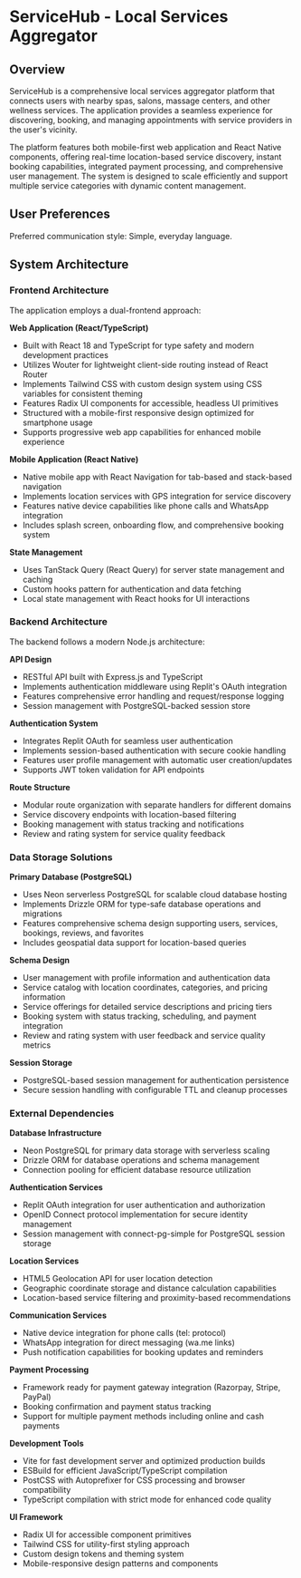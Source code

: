 # ServiceHub - Local Services Aggregator

## Overview

ServiceHub is a comprehensive local services aggregator platform that connects users with nearby spas, salons, massage centers, and other wellness services. The application provides a seamless experience for discovering, booking, and managing appointments with service providers in the user's vicinity.

The platform features both mobile-first web application and React Native components, offering real-time location-based service discovery, instant booking capabilities, integrated payment processing, and comprehensive user management. The system is designed to scale efficiently and support multiple service categories with dynamic content management.

## User Preferences

Preferred communication style: Simple, everyday language.

## System Architecture

### Frontend Architecture
The application employs a dual-frontend approach:

**Web Application (React/TypeScript)**
- Built with React 18 and TypeScript for type safety and modern development practices
- Utilizes Wouter for lightweight client-side routing instead of React Router
- Implements Tailwind CSS with custom design system using CSS variables for consistent theming
- Features Radix UI components for accessible, headless UI primitives
- Structured with a mobile-first responsive design optimized for smartphone usage
- Supports progressive web app capabilities for enhanced mobile experience

**Mobile Application (React Native)**
- Native mobile app with React Navigation for tab-based and stack-based navigation
- Implements location services with GPS integration for service discovery
- Features native device capabilities like phone calls and WhatsApp integration
- Includes splash screen, onboarding flow, and comprehensive booking system

**State Management**
- Uses TanStack Query (React Query) for server state management and caching
- Custom hooks pattern for authentication and data fetching
- Local state management with React hooks for UI interactions

### Backend Architecture
The backend follows a modern Node.js architecture:

**API Design**
- RESTful API built with Express.js and TypeScript
- Implements authentication middleware using Replit's OAuth integration
- Features comprehensive error handling and request/response logging
- Session management with PostgreSQL-backed session store

**Authentication System**
- Integrates Replit OAuth for seamless user authentication
- Implements session-based authentication with secure cookie handling
- Features user profile management with automatic user creation/updates
- Supports JWT token validation for API endpoints

**Route Structure**
- Modular route organization with separate handlers for different domains
- Service discovery endpoints with location-based filtering
- Booking management with status tracking and notifications
- Review and rating system for service quality feedback

### Data Storage Solutions
**Primary Database (PostgreSQL)**
- Uses Neon serverless PostgreSQL for scalable cloud database hosting
- Implements Drizzle ORM for type-safe database operations and migrations
- Features comprehensive schema design supporting users, services, bookings, reviews, and favorites
- Includes geospatial data support for location-based queries

**Schema Design**
- User management with profile information and authentication data
- Service catalog with location coordinates, categories, and pricing information
- Service offerings for detailed service descriptions and pricing tiers
- Booking system with status tracking, scheduling, and payment integration
- Review and rating system with user feedback and service quality metrics

**Session Storage**
- PostgreSQL-based session management for authentication persistence
- Secure session handling with configurable TTL and cleanup processes

### External Dependencies

**Database Infrastructure**
- Neon PostgreSQL for primary data storage with serverless scaling
- Drizzle ORM for database operations and schema management
- Connection pooling for efficient database resource utilization

**Authentication Services**
- Replit OAuth integration for user authentication and authorization
- OpenID Connect protocol implementation for secure identity management
- Session management with connect-pg-simple for PostgreSQL session storage

**Location Services**
- HTML5 Geolocation API for user location detection
- Geographic coordinate storage and distance calculation capabilities
- Location-based service filtering and proximity-based recommendations

**Communication Services**
- Native device integration for phone calls (tel: protocol)
- WhatsApp integration for direct messaging (wa.me links)
- Push notification capabilities for booking updates and reminders

**Payment Processing**
- Framework ready for payment gateway integration (Razorpay, Stripe, PayPal)
- Booking confirmation and payment status tracking
- Support for multiple payment methods including online and cash payments

**Development Tools**
- Vite for fast development server and optimized production builds
- ESBuild for efficient JavaScript/TypeScript compilation
- PostCSS with Autoprefixer for CSS processing and browser compatibility
- TypeScript compilation with strict mode for enhanced code quality

**UI Framework**
- Radix UI for accessible component primitives
- Tailwind CSS for utility-first styling approach
- Custom design tokens and theming system
- Mobile-responsive design patterns and components